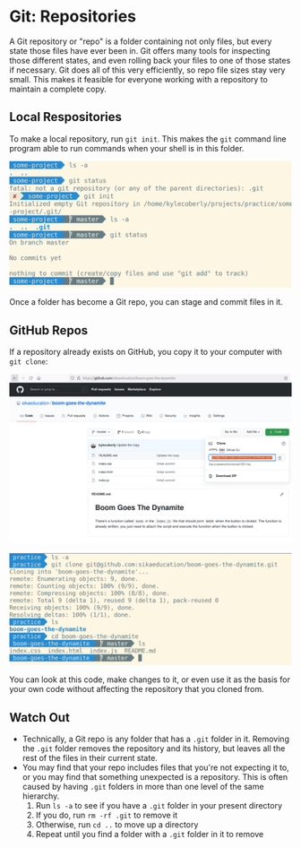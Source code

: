 # Git: Repositories

A Git repository or "repo" is a folder containing not only files, but every state those files have ever been in. Git offers many tools for inspecting those different states, and even rolling back your files to one of those states if necessary. Git does all of this very efficiently, so repo file sizes stay very small. This makes it feasible for everyone working with a repository to maintain a complete copy.

## Local Respositories

To make a local repository, run `git init`. This makes the `git` command line program able to run commands when your shell is in this folder.

![Workflow of creating a new Git repo](assets/new-git-repo.png)

Once a folder has become a Git repo, you can stage and commit files in it.

## GitHub Repos

If a repository already exists on GitHub, you copy it to your computer with `git clone`:

![GitHub repo overview](assets/github-1.png)

![Cloning a repo from GitHub](assets/github-2.png)

You can look at this code, make changes to it, or even use it as the basis for your own code without affecting the repository that you cloned from.

## Watch Out

* Technically, a Git repo is any folder that has a `.git` folder in it. Removing the `.git` folder removes the repository and its history, but leaves all the rest of the files in their current state.
* You may find that your repo includes files that you're not expecting it to, or you may find that something unexpected is a repository. This is often caused by having `.git` folders in more than one level of the same hierarchy.
  1. Run `ls -a` to see if you have a `.git` folder in your present directory
  2. If you do, run `rm -rf .git` to remove it
  3. Otherwise, run `cd ..` to move up a directory
  4. Repeat until you find a folder with a `.git` folder in it to remove

